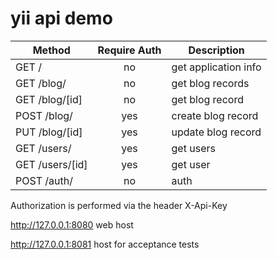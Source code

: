 # yii api demo

| Method           | Require Auth  | Description          |
| ---------------  |:-------------:| ---------------------|
| GET  /           | no            | get application info |
| GET  /blog/      | no            | get blog records     |
| GET  /blog/[id]  | no            | get blog record      |
| POST /blog/      | yes           | create blog record   |
| PUT  /blog/[id]  | yes           | update blog record   |
| GET  /users/     | yes           |  get users           |
| GET  /users/[id] | yes           |  get user            |
| POST /auth/      | no            |  auth                |


Authorization is performed via the header X-Api-Key


http://127.0.0.1:8080 web host

http://127.0.0.1:8081 host for acceptance tests


